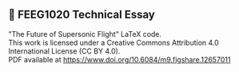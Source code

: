 📝 FEEG1020 Technical Essay
---

"The Future of Supersonic Flight" LaTeX code.  
This work is licensed under a Creative Commons Attribution 4.0 International License (CC BY 4.0).  
PDF available at https://www.doi.org/10.6084/m9.figshare.12657011
